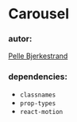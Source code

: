 # Carousel

### autor:

[Pelle Bjerkestrand](mailto:pelle.bjerkestrand@creuna.no)

### dependencies:

- `classnames`
- `prop-types`
- `react-motion`
